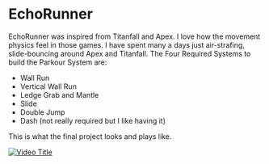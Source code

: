 # EchoRunner

EchoRunner was inspired from Titanfall and Apex. I love how the movement physics feel in those games. I have spent many a days just air-strafing, slide-bouncing around Apex and Titanfall.
The Four Required Systems to build the Parkour System are:

- Wall Run
- Vertical Wall Run
- Ledge Grab and Mantle
- Slide
- Double Jump
- Dash (not really required but I like having it)

This is what the final project looks and plays like.

[![Video Title](https://img.youtube.com/vi/F9_N2gTW_jY/0.jpg)](https://www.youtube.com/watch?v=F9_N2gTW_jY)


